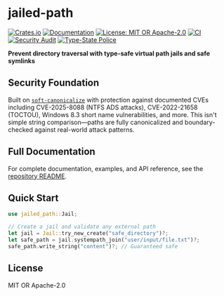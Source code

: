 # jailed-path

[![Crates.io](https://img.shields.io/crates/v/jailed-path.svg)](https://crates.io/crates/jailed-path)
[![Documentation](https://docs.rs/jailed-path/badge.svg)](https://docs.rs/jailed-path)
[![License: MIT OR Apache-2.0](https://img.shields.io/badge/license-MIT%20OR%20Apache--2.0-blue.svg)](https://github.com/DK26/jailed-path-rs#license)
[![CI](https://github.com/DK26/jailed-path-rs/actions/workflows/ci.yml/badge.svg?branch=main)](https://github.com/DK26/jailed-path-rs/actions/workflows/ci.yml)
[![Security Audit](https://github.com/DK26/jailed-path-rs/actions/workflows/audit.yml/badge.svg?branch=main)](https://github.com/DK26/jailed-path-rs/actions/workflows/audit.yml)
[![Type-State Police](https://img.shields.io/badge/protected%20by-Type--State%20Police-blue.svg)](https://github.com/DK26/jailed-path-rs)

**Prevent directory traversal with type-safe virtual path jails and safe symlinks**

## Security Foundation

Built on [`soft-canonicalize`](https://github.com/DK26/soft-canonicalize-rs) with protection against documented CVEs including CVE-2025-8088 (NTFS ADS attacks), CVE-2022-21658 (TOCTOU), Windows 8.3 short name vulnerabilities, and more. This isn't simple string comparison—paths are fully canonicalized and boundary-checked against real-world attack patterns.

## Full Documentation

For complete documentation, examples, and API reference, see the [repository README](../README.md).

## Quick Start

```rust
use jailed_path::Jail;

// Create a jail and validate any external path
let jail = Jail::try_new_create("safe_directory")?;
let safe_path = jail.systempath_join("user/input/file.txt")?;
safe_path.write_string("content")?; // Guaranteed safe
```

## License

MIT OR Apache-2.0

